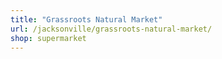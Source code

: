 ```yaml
---
title: "Grassroots Natural Market"
url: /jacksonville/grassroots-natural-market/
shop: supermarket
---
```

